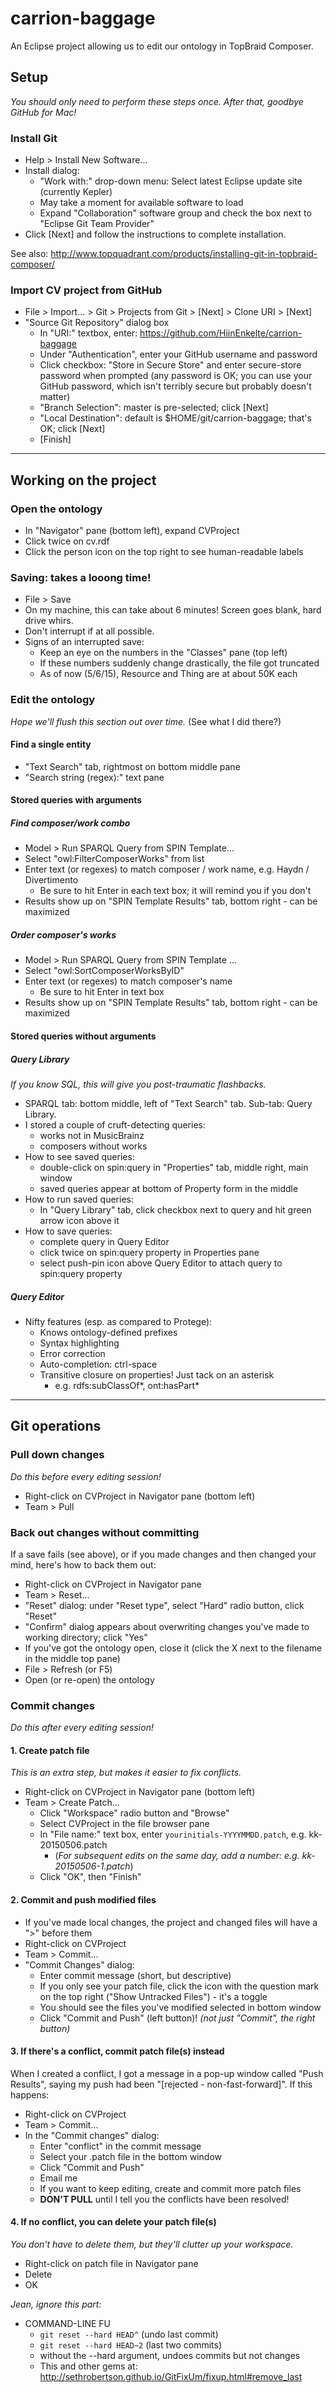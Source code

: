 # carrion-baggage

An Eclipse project allowing us to edit our ontology in TopBraid Composer.

## Setup

*You should only need to perform these steps once. After that, goodbye GitHub for Mac!*

### Install Git

  * Help > Install New Software... 
  * Install dialog:
    * "Work with:" drop-down menu: Select latest Eclipse update site (currently Kepler)
    * May take a moment for available software to load
    * Expand "Collaboration" software group and check the box next to "Eclipse Git Team Provider"
  * Click [Next] and follow the instructions to complete installation.
  
  See also: <http://www.topquadrant.com/products/installing-git-in-topbraid-composer/>

### Import CV project from GitHub

  * File > Import... > Git > Projects from Git > [Next] > Clone URI > [Next]
  * "Source Git Repository" dialog box
    * In "URI:" textbox, enter: https://github.com/HiinEnkelte/carrion-baggage
    * Under "Authentication", enter your GitHub username and password
    * Click checkbox: "Store in Secure Store" and enter secure-store password when prompted (any password is OK; you can use your GitHub password, which isn't terribly secure but probably doesn't matter)
    * "Branch Selection": master is pre-selected; click [Next]
    * "Local Destination": default is $HOME/git/carrion-baggage; that's OK; click [Next]
    * [Finish]
    
* * *

## Working on the project

### Open the ontology

  * In "Navigator" pane (bottom left), expand CVProject
  * Click twice on cv.rdf
  * Click the person icon on the top right to see human-readable labels
  
### Saving: takes a looong time!

  * File > Save
  * On my machine, this can take about 6 minutes! Screen goes blank, hard drive whirs.
  * Don't interrupt if at all possible.
  * Signs of an interrupted save:
    * Keep an eye on the numbers in the "Classes" pane (top left)
    * If these numbers suddenly change drastically, the file got truncated
    * As of now (5/6/15), Resource and Thing are at about 50K each
    
### Edit the ontology

*Hope we'll flush this section out over time.*  (See what I did there?)

#### Find a single entity

  * "Text Search" tab, rightmost on bottom middle pane
  * "Search string (regex):" text pane

#### Stored queries with arguments

##### Find composer/work combo

  * Model > Run SPARQL Query from SPIN Template...
  * Select "owl:FilterComposerWorks" from list
  * Enter text (or regexes) to match composer / work name, e.g. Haydn / Divertimento
    * Be sure to hit Enter in each text box; it will remind you if you don't
  * Results show up on "SPIN Template Results" tab, bottom right - can be maximized

##### Order composer's works

  * Model > Run SPARQL Query from SPIN Template ...
  * Select "owl:SortComposerWorksByID"
  * Enter text (or regexes) to match composer's name
    * Be sure to hit Enter in text box
  * Results show up on "SPIN Template Results" tab, bottom right - can be maximized

#### Stored queries without arguments

##### Query Library

*If you know SQL, this will give you post-traumatic flashbacks.*

  * SPARQL tab: bottom middle, left of "Text Search" tab. Sub-tab: Query Library.
  * I stored a couple of cruft-detecting queries:
    * works not in MusicBrainz
    * composers without works
  * How to see saved queries:
    * double-click on spin:query in "Properties" tab, middle right, main window
    * saved queries appear at bottom of Property form in the middle
  * How to run saved queries:
     * In "Query Library" tab, click checkbox next to query and hit green arrow icon above it
  * How to save queries:
    * complete query in Query Editor
    * click twice on spin:query property in Properties pane
    * select push-pin icon above Query Editor to attach query to spin:query property

##### Query Editor

  * Nifty features (esp. as compared to Protege):
    * Knows ontology-defined prefixes
    * Syntax highlighting
    * Error correction
    * Auto-completion: ctrl-space
    * Transitive closure on properties!  Just tack on an asterisk
      * e.g. rdfs:subClassOf\*, ont:hasPart\*

* * *

## Git operations

### Pull down changes

*Do this before every editing session!*

  * Right-click on CVProject in Navigator pane (bottom left)
  * Team > Pull

### Back out changes without committing

If a save fails (see above), or if you made changes and then changed your mind, here's how to back them out:

  * Right-click on CVProject in Navigator pane
  * Team > Reset...
  * "Reset" dialog: under "Reset type", select "Hard" radio button, click "Reset"
  * "Confirm" dialog appears about overwriting changes you've made to working directory; click "Yes"
  * If you've got the ontology open, close it (click the X next to the filename in the middle top pane)
  * File > Refresh (or F5)
  * Open (or re-open) the ontology

### Commit changes

*Do this after every editing session!*

#### 1. Create patch file

*This is an extra step, but makes it easier to fix conflicts.*

  * Right-click on CVProject in Navigator pane (bottom left)
  * Team > Create Patch...
     * Click "Workspace" radio button and "Browse"
     * Select CVProject in the file browser pane
     * In "File name:" text box, enter `yourinitials-YYYYMMDD.patch`, e.g. kk-20150506.patch
       * (*For subsequent edits on the same day, add a number: e.g. kk-20150506-1.patch*)
     * Click "OK", then "Finish"

#### 2. Commit and push modified files

  * If you've made local changes, the project and changed files will have a ">" before them
  * Right-click on CVProject
  * Team > Commit...
  * "Commit Changes" dialog:
    * Enter commit message (short, but descriptive)
    * If you only see your patch file, click the icon with the question mark on the top right ("Show Untracked Files") - it's a toggle
    * You should see the files you've modified selected in bottom window
    * Click "Commit and Push" (left button)! *(not just "Commit", the right button)*

#### 3. If there's a conflict, commit patch file(s) instead

When I created a conflict, I got a message in a pop-up window called
"Push Results", saying my push had been "[rejected - non-fast-forward]".
If this happens:

  * Right-click on CVProject
  * Team > Commit...
  * In the "Commit changes" dialog:
    * Enter "conflict" in the commit message
    * Select your .patch file in the bottom window
    * Click "Commit and Push"
    * Email me
    * If you want to keep editing, create and commit more patch files
    * **DON'T PULL** until I tell you the conflicts have been resolved!

#### 4. If no conflict, you can delete your patch file(s)

*You don't have to delete them, but they'll clutter up your workspace.*

 * Right-click on patch file in Navigator pane
 * Delete
 * OK


*Jean, ignore this part:*

  * COMMAND-LINE FU
    * `git reset --hard HEAD^`   (undo last commit)
    * `git reset --hard HEAD~2` (last two commits)
    * without the --hard argument, undoes commits but not changes
    * This and other gems at: <http://sethrobertson.github.io/GitFixUm/fixup.html#remove_last>
